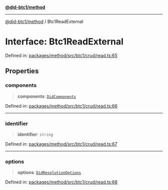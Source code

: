 [**@did-btc1/method**](../README.md)

***

[@did-btc1/method](../globals.md) / Btc1ReadExternal

# Interface: Btc1ReadExternal

Defined in: [packages/method/src/btc1/crud/read.ts:65](https://github.com/dcdpr/did-btc1-js/blob/751aedd75738c26882a2149e644ae32b9e424707/packages/method/src/btc1/crud/read.ts#L65)

## Properties

### components

> **components**: [`DidComponents`](DidComponents.md)

Defined in: [packages/method/src/btc1/crud/read.ts:66](https://github.com/dcdpr/did-btc1-js/blob/751aedd75738c26882a2149e644ae32b9e424707/packages/method/src/btc1/crud/read.ts#L66)

***

### identifier

> **identifier**: `string`

Defined in: [packages/method/src/btc1/crud/read.ts:67](https://github.com/dcdpr/did-btc1-js/blob/751aedd75738c26882a2149e644ae32b9e424707/packages/method/src/btc1/crud/read.ts#L67)

***

### options

> **options**: [`DidResolutionOptions`](DidResolutionOptions.md)

Defined in: [packages/method/src/btc1/crud/read.ts:68](https://github.com/dcdpr/did-btc1-js/blob/751aedd75738c26882a2149e644ae32b9e424707/packages/method/src/btc1/crud/read.ts#L68)

